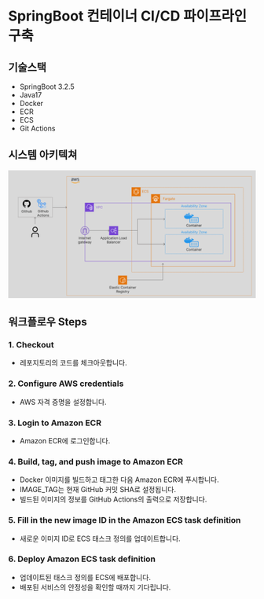 # SpringBoot 컨테이너 CI/CD 파이프라인 구축 

## 기술스택
- SpringBoot 3.2.5
- Java17
- Docker
- ECR
- ECS
- Git Actions

## 시스템 아키텍쳐

![시스템 아키텍쳐](./images/architecture.png)

## 워크플로우 Steps

### 1. Checkout
- 레포지토리의 코드를 체크아웃합니다.

### 2. Configure AWS credentials 
- AWS 자격 증명을 설정합니다.

### 3. Login to Amazon ECR
- Amazon ECR에 로그인합니다.

### 4. Build, tag, and push image to Amazon ECR
- Docker 이미지를 빌드하고 태그한 다음 Amazon ECR에 푸시합니다.
- IMAGE_TAG는 현재 GitHub 커밋 SHA로 설정됩니다.
- 빌드된 이미지의 정보를 GitHub Actions의 출력으로 저장합니다.

### 5. Fill in the new image ID in the Amazon ECS task definition
- 새로운 이미지 ID로 ECS 태스크 정의를 업데이트합니다.

### 6. Deploy Amazon ECS task definition
- 업데이트된 태스크 정의를 ECS에 배포합니다.
- 배포된 서비스의 안정성을 확인할 때까지 기다립니다.


